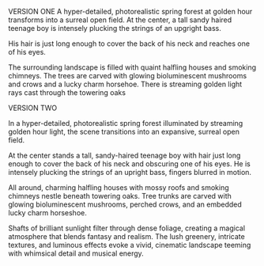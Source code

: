 VERSION ONE
A hyper-detailed, photorealistic spring forest at golden hour transforms into a surreal open field. At the center, a tall sandy haired teenage boy is intensely plucking the strings of an upgright bass. 

His hair is just long enough to cover the back of his neck and reaches one of his eyes.

The surrounding landscape is filled with quaint halfling houses and smoking chimneys.  The trees are carved with glowing bioluminescent mushrooms and crows and a lucky charm horsehoe.
There is streaming golden light rays cast through the towering oaks 

VERSION TWO

In a hyper-detailed, photorealistic spring forest illuminated by streaming golden hour light, the scene transitions into an expansive, surreal open field.

At the center stands a tall, sandy-haired teenage boy with hair just long enough to cover the back of his neck and obscuring one of his eyes. He is intensely plucking the strings of an upright bass, fingers blurred in motion.

All around, charming halfling houses with mossy roofs and smoking chimneys nestle beneath towering oaks. Tree trunks are carved with glowing bioluminescent mushrooms, perched crows, and an embedded lucky charm horseshoe.

Shafts of brilliant sunlight filter through dense foliage, creating a magical atmosphere that blends fantasy and realism. The lush greenery, intricate textures, and luminous effects evoke a vivid, cinematic landscape teeming with whimsical detail and musical energy.